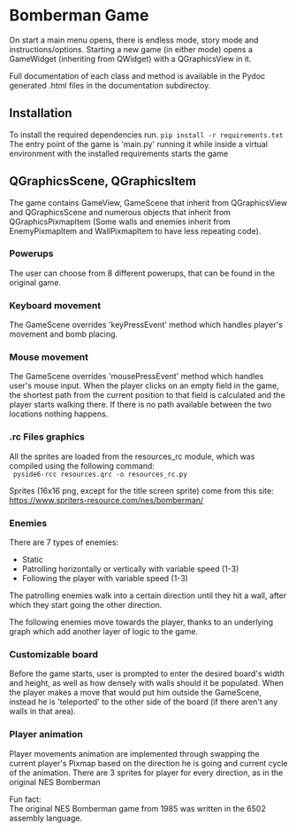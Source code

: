 # Bomberman Game
On start a main menu opens, there is endless mode, story mode and instructions/options.
Starting a new game (in either mode) opens a GameWidget (inheriting from QWidget) with a QGraphicsView in it.
  
Full documentation of each class and method is available in the Pydoc generated .html files in the documentation subdirectoy.


## Installation
To install the required dependencies run.
```pip install -r requirements.txt```  
The entry point of the game is 'main.py' running it while inside a virtual environment with the installed requirements
starts the game


## QGraphicsScene, QGraphicsItem
The game contains GameView, GameScene that inherit from QGraphicsView and QGraphicsScene and numerous
objects that inherit from QGraphicsPixmapItem (Some walls and enemies inherit from EnemyPixmapItem and WallPixmapItem
to have less repeating code).

### Powerups
The user can choose from 8 different powerups, that can be found in the
original game.

### Keyboard movement
The GameScene overrides 'keyPressEvent' method which handles player's movement and bomb placing.

### Mouse movement
The GameScene overrides 'mousePressEvent' method which handles user's mouse input. When the player clicks on an empty
field in the game, the shortest path from the current position to that field is calculated and the player starts
walking there. If there is no path available between the two locations nothing happens.

### .rc Files graphics
All the sprites are loaded from the resources_rc module, which was 
compiled using the following command:  
``` pyside6-rcc resources.qrc -o resources_rc.py```  

Sprites (16x16 png, except for the title screen sprite) come from this site:
https://www.spriters-resource.com/nes/bomberman/

### Enemies
There are 7 types of enemies:
- Static
- Patrolling horizontally or vertically with variable speed (1-3)
- Following the player with variable speed (1-3)  

The patrolling enemies walk into a certain direction until they hit a wall, after  
which they start going the other direction.

The following enemies move towards the player, thanks to an underlying graph which add another
layer of logic to the game.


### Customizable board
Before the game starts, user is prompted to enter the desired board's width and height, as well as how densely with
walls should it be populated. When the player makes a move that would put him outside the GameScene, instead he is
'teleported' to the other side of the board (if there aren't any walls in that area).

### Player animation
Player movements animation are implemented through swapping the current player's Pixmap based on the direction 
he is going and current cycle of the animation. There are 3 sprites for player for every direction, as in the original
NES Bomberman  


Fun fact:  
The original NES Bomberman game from 1985 was written in the 6502 assembly language.
